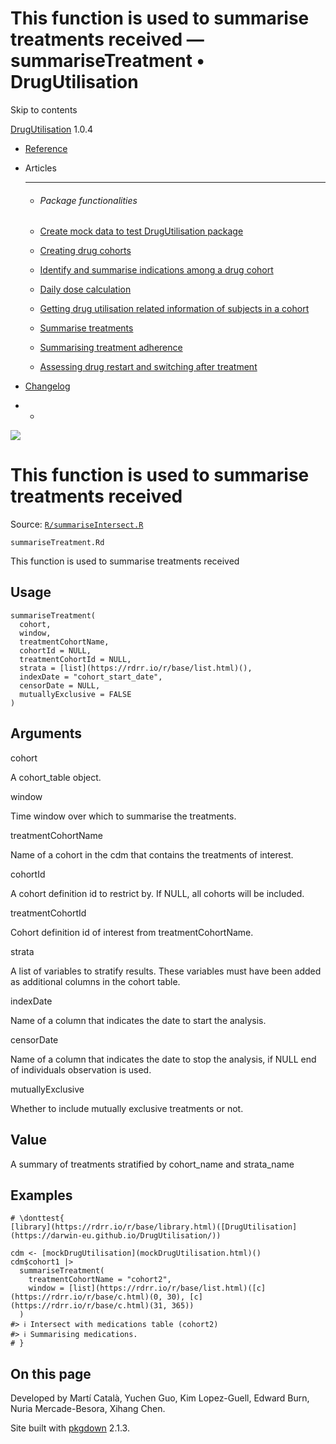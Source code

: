 # This function is used to summarise treatments received — summariseTreatment • DrugUtilisation

Skip to contents

[DrugUtilisation](../index.html) 1.0.4

  * [Reference](../reference/index.html)
  * Articles
    * * * *

    * ###### Package functionalities

    * [Create mock data to test DrugUtilisation package](../articles/mock_data.html)
    * [Creating drug cohorts](../articles/create_cohorts.html)
    * [Identify and summarise indications among a drug cohort](../articles/indication.html)
    * [Daily dose calculation](../articles/daily_dose_calculation.html)
    * [Getting drug utilisation related information of subjects in a cohort](../articles/drug_utilisation.html)
    * [Summarise treatments](../articles/summarise_treatments.html)
    * [Summarising treatment adherence](../articles/treatment_discontinuation.html)
    * [Assessing drug restart and switching after treatment](../articles/drug_restart.html)
  * [Changelog](../news/index.html)


  *   * [](https://github.com/darwin-eu/DrugUtilisation/)



![](../logo.png)

# This function is used to summarise treatments received

Source: [`R/summariseIntersect.R`](https://github.com/darwin-eu/DrugUtilisation/blob/v1.0.4/R/summariseIntersect.R)

`summariseTreatment.Rd`

This function is used to summarise treatments received

## Usage
    
    
    summariseTreatment(
      cohort,
      window,
      treatmentCohortName,
      cohortId = NULL,
      treatmentCohortId = NULL,
      strata = [list](https://rdrr.io/r/base/list.html)(),
      indexDate = "cohort_start_date",
      censorDate = NULL,
      mutuallyExclusive = FALSE
    )

## Arguments

cohort
    

A cohort_table object.

window
    

Time window over which to summarise the treatments.

treatmentCohortName
    

Name of a cohort in the cdm that contains the treatments of interest.

cohortId
    

A cohort definition id to restrict by. If NULL, all cohorts will be included.

treatmentCohortId
    

Cohort definition id of interest from treatmentCohortName.

strata
    

A list of variables to stratify results. These variables must have been added as additional columns in the cohort table.

indexDate
    

Name of a column that indicates the date to start the analysis.

censorDate
    

Name of a column that indicates the date to stop the analysis, if NULL end of individuals observation is used.

mutuallyExclusive
    

Whether to include mutually exclusive treatments or not.

## Value

A summary of treatments stratified by cohort_name and strata_name

## Examples
    
    
    # \donttest{
    [library](https://rdrr.io/r/base/library.html)([DrugUtilisation](https://darwin-eu.github.io/DrugUtilisation/))
    
    cdm <- [mockDrugUtilisation](mockDrugUtilisation.html)()
    cdm$cohort1 |>
      summariseTreatment(
        treatmentCohortName = "cohort2",
        window = [list](https://rdrr.io/r/base/list.html)([c](https://rdrr.io/r/base/c.html)(0, 30), [c](https://rdrr.io/r/base/c.html)(31, 365))
      )
    #> ℹ Intersect with medications table (cohort2)
    #> ℹ Summarising medications.
    # }
    
    

## On this page

Developed by Martí Català, Yuchen Guo, Kim Lopez-Guell, Edward Burn, Nuria Mercade-Besora, Xihang Chen.

Site built with [pkgdown](https://pkgdown.r-lib.org/) 2.1.3.
